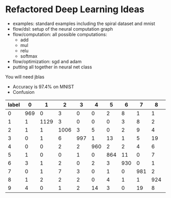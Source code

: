 # Refactored Deep Learning Ideas

+ examples: standard examples including the spiral dataset and mnist
+ flow/dsl: setup of the neural computation graph
+ flow/computation: all possible computations:
  - add
  - mul
  - relu
  - softmax
+ flow/optimization: sgd and adam
+ putting all together in neural net class

You will need jblas

+ Accuracy is 97.4% on MNIST
+ Confusion

|label|0|1|2|3|4|5|6|7|8|9|
|-|-|-|-|-|-|-|-|-|-|-|
|0|969|0|3|0|0|2|8|1|1|0|
|1|1|1129|3|0|0|0|3|8|2|3|
|2|1|1|1006|3|5|0|2|9|4|1|
|3|0|1|6|997|1|13|1|5|19|7|
|4|0|0|2|2|960|2|2|4|6|7|
|5|1|0|0|1|0|864|11|0|7|1|
|6|3|1|2|0|2|3|930|0|1|1|
|7|0|1|7|3|0|1|0|981|2|1|
|8|1|2|2|2|0|4|1|1|924|1|
|9|4|0|1|2|14|3|0|19|8|987|
